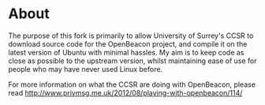 About
==

The purpose of this fork is primarily to allow University of Surrey's CCSR to download source code for the OpenBeacon project, and compile it on the latest version of Ubuntu with minimal hassles. My aim is to keep code as close as possible to the upstream version, whilst maintaining ease of use for people who may have never used Linux before.

For more information on what the CCSR are doing with OpenBeacon, please read http://www.privmsg.me.uk/2012/08/playing-with-openbeacon/114/
